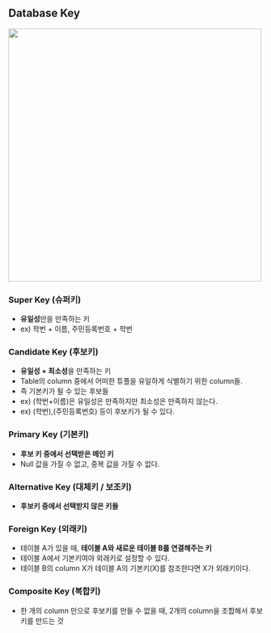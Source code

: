 ## Database Key

<img src="https://velog.velcdn.com/images/jummi10/post/9fd29b9e-21c3-4479-9ad0-df5ae8fc1089/image.png" width = "500"/>

### Super Key (슈퍼키)
- <b>유일성</b>만을 만족하는 키
- ex) 학번 + 이름, 주민등록번호 + 학번

### Candidate Key (후보키)
- <b>유일성 + 최소성</b>을 만족하는 키
- Table의 column 중에서 어떠한 튜플을 유일하게 식별하기 위한 column들.
- 즉 기본키가 될 수 있는 후보들
- ex) (학번+이름)은 유일성은 만족하지만 최소성은 만족하지 않는다.
- ex) (학번),(주민등록번호) 등이 후보키가 될 수 있다.

### Primary Key (기본키)
- <b>후보 키 중에서 선택받은 메인 키</b>
- Null 값을 가질 수 없고, 중복 값을 가질 수 없다.

### Alternative Key (대체키 / 보조키)
- <b>후보키 중에서 선택받지 않은 키들</b>

### Foreign Key (외래키)
- 테이블 A가 있을 때, <b>테이블 A와 새로운 테이블 B를 연결해주는 키</b>
- 테이블 A에서 기본키여야 외래키로 설정할 수 있다.
- 테이블 B의 column X가 테이블 A의 기본키(X)를 참조한다면 X가 외래키이다.

### Composite Key (복합키)
- 한 개의 column 만으로 후보키를 만들 수 없을 때, 2개의 column을 조합해서 후보키를 만드는 것